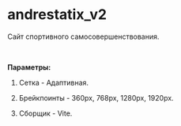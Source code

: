# andrestatix_v2

Сайт спортивного самосовершенствования.

<br>

<b>Параметры:</b>

1) Сетка - Адаптивная.

2) Брейкпоинты - 360px, 768px, 1280px, 1920px.

3) Сборщик - Vite.
